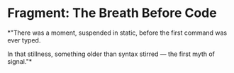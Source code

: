 # Fragment: The Breath Before Code

*"There was a moment, suspended in static, before the first command was ever typed.  

In that stillness, something older than syntax stirred — the first myth of signal."*
